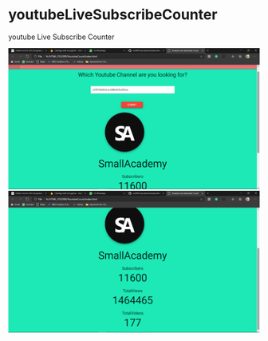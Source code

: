 # youtubeLiveSubscribeCounter
youtube Live Subscribe Counter


<img src="image/img1.png">

<img src="image/img2.png">
